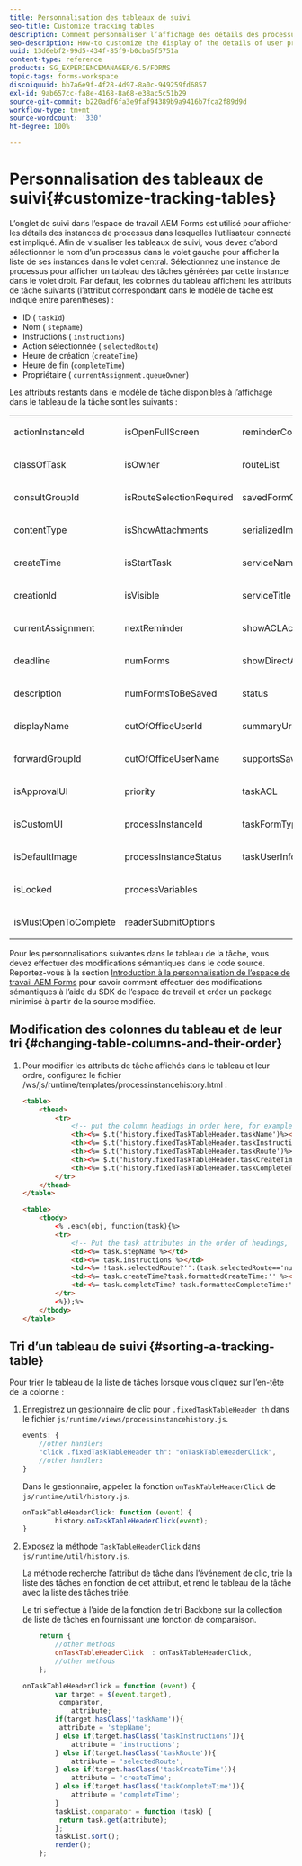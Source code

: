 ```yaml
---
title: Personnalisation des tableaux de suivi
seo-title: Customize tracking tables
description: Comment personnaliser l’affichage des détails des processus utilisateur dans le tableau de la tâche affiché dans l’onglet de suivi de l’espace de travail AEM Forms.
seo-description: How-to customize the display of the details of user processes in the task table displayed in the tracking tab of AEM Forms workspace.
uuid: 13d6ebf2-99d5-434f-85f9-b0cba5f5751a
content-type: reference
products: SG_EXPERIENCEMANAGER/6.5/FORMS
topic-tags: forms-workspace
discoiquuid: bb7a6e9f-4f28-4d97-8a0c-949259fd6857
exl-id: 9ab657cc-fa8e-4168-8a68-e38ac5c51b29
source-git-commit: b220adf6fa3e9faf94389b9a9416b7fca2f89d9d
workflow-type: tm+mt
source-wordcount: '330'
ht-degree: 100%

---
```


# Personnalisation des tableaux de suivi{#customize-tracking-tables}

L’onglet de suivi dans l’espace de travail AEM Forms est utilisé pour afficher les détails des instances de processus dans lesquelles l’utilisateur connecté est impliqué. Afin de visualiser les tableaux de suivi, vous devez d’abord sélectionner le nom d’un processus dans le volet gauche pour afficher la liste de ses instances dans le volet central. Sélectionnez une instance de processus pour afficher un tableau des tâches générées par cette instance dans le volet droit. Par défaut, les colonnes du tableau affichent les attributs de tâche suivants (l’attribut correspondant dans le modèle de tâche est indiqué entre parenthèses) :

* ID ( `taskId`)
* Nom ( `stepName`)
* Instructions ( `instructions`)
* Action sélectionnée ( `selectedRoute`)
* Heure de création (`createTime`)
* Heure de fin (`completeTime`)
* Propriétaire ( `currentAssignment.queueOwner`)

Les attributs restants dans le modèle de tâche disponibles à l’affichage dans le tableau de la tâche sont les suivants :

<table>
 <tbody>
  <tr>
   <td><p>actionInstanceId</p> </td>
   <td><p>isOpenFullScreen</p> </td>
   <td><p>reminderCount</p> </td>
  </tr>
  <tr>
   <td><p>classOfTask</p> </td>
   <td><p>isOwner</p> </td>
   <td><p>routeList</p> </td>
  </tr>
  <tr>
   <td><p>consultGroupId</p> </td>
   <td><p>isRouteSelectionRequired</p> </td>
   <td><p>savedFormCount</p> </td>
  </tr>
  <tr>
   <td><p>contentType</p> </td>
   <td><p>isShowAttachments</p> </td>
   <td><p>serializedImageTicket</p> </td>
  </tr>
  <tr>
   <td><p>createTime</p> </td>
   <td><p>isStartTask</p> </td>
   <td><p>serviceName</p> </td>
  </tr>
  <tr>
   <td><p>creationId</p> </td>
   <td><p>isVisible</p> </td>
   <td><p>serviceTitle</p> </td>
  </tr>
  <tr>
   <td><p>currentAssignment</p> </td>
   <td><p>nextReminder</p> </td>
   <td><p>showACLActions</p> </td>
  </tr>
  <tr>
   <td><p>deadline</p> </td>
   <td><p>numForms</p> </td>
   <td><p>showDirectActions</p> </td>
  </tr>
  <tr>
   <td><p>description</p> </td>
   <td><p>numFormsToBeSaved</p> </td>
   <td><p>status</p> </td>
  </tr>
  <tr>
   <td><p>displayName</p> </td>
   <td><p>outOfOfficeUserId</p> </td>
   <td><p>summaryUrl</p> </td>
  </tr>
  <tr>
   <td><p>forwardGroupId</p> </td>
   <td><p>outOfOfficeUserName</p> </td>
   <td><p>supportsSave</p> </td>
  </tr>
  <tr>
   <td><p>isApprovalUI</p> </td>
   <td><p>priority</p> </td>
   <td><p>taskACL</p> </td>
  </tr>
  <tr>
   <td><p>isCustomUI</p> </td>
   <td><p>processInstanceId</p> </td>
   <td><p>taskFormType</p> </td>
  </tr>
  <tr>
   <td><p>isDefaultImage</p> </td>
   <td><p>processInstanceStatus</p> </td>
   <td><p>taskUserInfo</p> </td>
  </tr>
  <tr>
   <td><p>isLocked</p> </td>
   <td><p>processVariables</p> </td>
   <td> </td>
  </tr>
  <tr>
   <td><p>isMustOpenToComplete</p> </td>
   <td><p>readerSubmitOptions</p> </td>
   <td> </td>
  </tr>
 </tbody>
</table>

Pour les personnalisations suivantes dans le tableau de la tâche, vous devez effectuer des modifications sémantiques dans le code source. Reportez-vous à la section [Introduction à la personnalisation de l’espace de travail AEM Forms](/help/forms/using/introduction-customizing-html-workspace.md) pour savoir comment effectuer des modifications sémantiques à l’aide du SDK de l’espace de travail et créer un package minimisé à partir de la source modifiée.

## Modification des colonnes du tableau et de leur tri {#changing-table-columns-and-their-order}

1. Pour modifier les attributs de tâche affichés dans le tableau et leur ordre, configurez le fichier /ws/js/runtime/templates/processinstancehistory.html :

   ```html
   <table>
       <thead>
           <tr>
               <!-- put the column headings in order here, for example-->
               <th><%= $.t('history.fixedTaskTableHeader.taskName')%></th>
               <th><%= $.t('history.fixedTaskTableHeader.taskInstructions')%></th>
               <th><%= $.t('history.fixedTaskTableHeader.taskRoute')%></th>
               <th><%= $.t('history.fixedTaskTableHeader.taskCreateTime')%></th>
               <th><%= $.t('history.fixedTaskTableHeader.taskCompleteTime')%></th>
           </tr>
       </thead>
   </table>
   ```

   ```html
   <table>
       <tbody>
           <%_.each(obj, function(task){%>
           <tr>
               <!-- Put the task attributes in the order of headings, for example -->
               <td><%= task.stepName %></td>
               <td><%= task.instructions %></td>
               <td><%= !task.selectedRoute?'':(task.selectedRoute=='null'?'Default':task.selectedRoute) %></td>
               <td><%= task.createTime?task.formattedCreateTime:'' %></td>
               <td><%= task.completeTime? task.formattedCompleteTime:'' %></td>
           </tr>
           <%});%>
       </tbody>
   </table>
   ```

## Tri d’un tableau de suivi {#sorting-a-tracking-table}

Pour trier le tableau de la liste de tâches lorsque vous cliquez sur l’en-tête de la colonne :

1. Enregistrez un gestionnaire de clic pour `.fixedTaskTableHeader th` dans le fichier `js/runtime/views/processinstancehistory.js`.

   ```javascript
   events: {
       //other handlers
       "click .fixedTaskTableHeader th": "onTaskTableHeaderClick",
       //other handlers
   }
   ```

   Dans le gestionnaire, appelez la fonction `onTaskTableHeaderClick` de `js/runtime/util/history.js`.

   ```javascript
   onTaskTableHeaderClick: function (event) {
           history.onTaskTableHeaderClick(event);
   }
   ```

1. Exposez la méthode `TaskTableHeaderClick` dans `js/runtime/util/history.js`.

   La méthode recherche l’attribut de tâche dans l’événement de clic, trie la liste des tâches en fonction de cet attribut, et rend le tableau de la tâche avec la liste des tâches triée.

   Le tri s’effectue à l’aide de la fonction de tri Backbone sur la collection de liste de tâches en fournissant une fonction de comparaison.

   ```javascript
       return {
           //other methods
           onTaskTableHeaderClick  : onTaskTableHeaderClick,
           //other methods
       };
   ```

   ```javascript
   onTaskTableHeaderClick = function (event) {
           var target = $(event.target),
            comparator,
               attribute;
           if(target.hasClass('taskName')){
            attribute = 'stepName';
           } else if(target.hasClass('taskInstructions')){
               attribute = 'instructions';
           } else if(target.hasClass('taskRoute')){
               attribute = 'selectedRoute';
           } else if(target.hasClass('taskCreateTime')){
               attribute = 'createTime';
           } else if(target.hasClass('taskCompleteTime')){
               attribute = 'completeTime';
           }
           taskList.comparator = function (task) {
            return task.get(attribute);
           };
           taskList.sort();
           render();
       };
   ```
